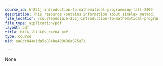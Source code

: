 ```yaml
---
course_id: 6-251j-introduction-to-mathematical-programming-fall-2009
description: This resource contains information about simplex method.
file_location: /coursemedia/6-251j-introduction-to-mathematical-programming-fall-2009/ea8dc844e1da5e884be498836a075a71_MIT6_251JF09_rec04.pdf
file_type: application/pdf
layout: pdf
title: MIT6_251JF09_rec04.pdf
type: course
uid: ea8dc844e1da5e884be498836a075a71

---
```

None